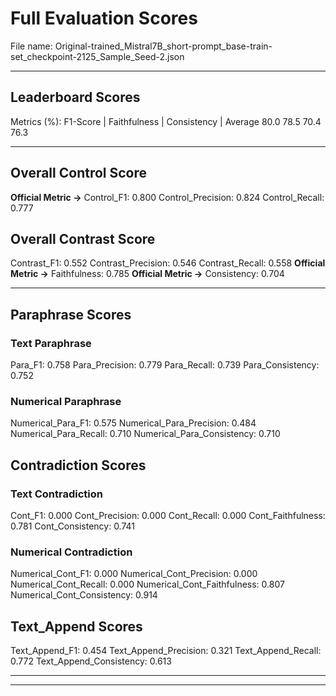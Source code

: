 # Full Evaluation Scores

File name: Original-trained_Mistral7B_short-prompt_base-train-set_checkpoint-2125_Sample_Seed-2.json


---

## Leaderboard Scores

Metrics (%): F1-Score | Faithfulness | Consistency | Average
                80.0        78.5          70.4        76.3

---

## Overall Control Score

**Official Metric ->** Control_F1: 0.800
Control_Precision: 0.824
Control_Recall: 0.777

## Overall Contrast Score

Contrast_F1: 0.552
Contrast_Precision: 0.546
Contrast_Recall: 0.558
**Official Metric ->** Faithfulness: 0.785
**Official Metric ->** Consistency: 0.704

---


## Paraphrase Scores


### Text Paraphrase

Para_F1: 0.758
Para_Precision: 0.779
Para_Recall: 0.739
Para_Consistency: 0.752


### Numerical Paraphrase

Numerical_Para_F1: 0.575
Numerical_Para_Precision: 0.484
Numerical_Para_Recall: 0.710
Numerical_Para_Consistency: 0.710


## Contradiction Scores


### Text Contradiction

Cont_F1: 0.000
Cont_Precision: 0.000
Cont_Recall: 0.000
Cont_Faithfulness: 0.781
Cont_Consistency: 0.741


### Numerical Contradiction

Numerical_Cont_F1: 0.000
Numerical_Cont_Precision: 0.000
Numerical_Cont_Recall: 0.000
Numerical_Cont_Faithfulness: 0.807
Numerical_Cont_Consistency: 0.914


## Text_Append Scores

Text_Append_F1: 0.454
Text_Append_Precision: 0.321
Text_Append_Recall: 0.772
Text_Append_Consistency: 0.613

---


---

